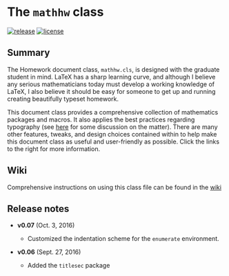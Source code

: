 # The `mathhw` class
[![release](https://img.shields.io/github/release/awmottaz/mathhw.svg?style=flat-square)](https://github.com/awmottaz/mathhw)
[![license](https://img.shields.io/github/license/awmottaz/mathhw.svg?style=flat-square)](https://github.com/awmottaz/mathhw/blob/master/LICENSE)

## Summary

The Homework document class, `mathhw.cls`, is designed with the graduate student in mind. LaTeX has a sharp learning curve, and although I believe any serious mathematicians today must develop a working knowledge of LaTeX, I also believe it should be easy for someone to get up and running creating beautifully typeset homework. 

This document class provides a comprehensive collection of mathematics packages and macros. It also applies the best practices regarding typography (see [here](http://tex.stackexchange.com/questions/71172/why-are-default-latex-margins-so-big) for some discussion on the matter). There are many other features, tweaks, and design choices contained within to help make this document class as useful and user-friendly as possible. Click the links to the right for more information.

## Wiki

Comprehensive instructions on using this class file can be found in the [wiki](https://github.com/awmottaz/mathhw/wiki)

## Release notes

- **v0.07** (Oct. 3, 2016)
    - Customized the indentation scheme for the `enumerate` environment.

- **v0.06** (Sept. 27, 2016)
    - Added the `titlesec` package
